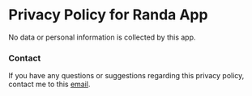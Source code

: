 # Privacy Policy for Randa App

No data or personal information is collected by this app.

### Contact

If you have any questions or suggestions regarding this privacy policy, contact me to this [email](mailto:dsagostini@gmail.com).
